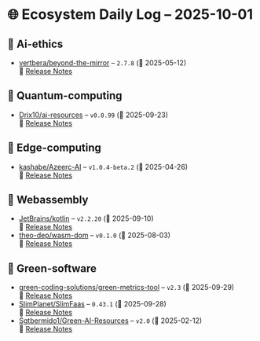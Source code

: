 # 🌐 Ecosystem Daily Log – 2025-10-01

## 🔹 Ai-ethics
- [vertbera/beyond-the-mirror](https://github.com/vertbera/beyond-the-mirror/releases/tag/2.7.8) – `2.7.8` (📅 2025-05-12)  
  🔗 [Release Notes](https://github.com/vertbera/beyond-the-mirror/releases/tag/2.7.8)

## 🔹 Quantum-computing
- [Drix10/ai-resources](https://github.com/Drix10/ai-resources/releases/tag/v0.0.99) – `v0.0.99` (📅 2025-09-23)  
  🔗 [Release Notes](https://github.com/Drix10/ai-resources/releases/tag/v0.0.99)

## 🔹 Edge-computing
- [kashabe/Azeerc-AI](https://github.com/kashabe/Azeerc-AI/releases/tag/v1.0.4-beta.2) – `v1.0.4-beta.2` (📅 2025-04-26)  
  🔗 [Release Notes](https://github.com/kashabe/Azeerc-AI/releases/tag/v1.0.4-beta.2)

## 🔹 Webassembly
- [JetBrains/kotlin](https://github.com/JetBrains/kotlin/releases/tag/v2.2.20) – `v2.2.20` (📅 2025-09-10)  
  🔗 [Release Notes](https://github.com/JetBrains/kotlin/releases/tag/v2.2.20)
- [theo-dep/wasm-dom](https://github.com/theo-dep/wasm-dom/releases/tag/v0.1.0) – `v0.1.0` (📅 2025-08-03)  
  🔗 [Release Notes](https://github.com/theo-dep/wasm-dom/releases/tag/v0.1.0)

## 🔹 Green-software
- [green-coding-solutions/green-metrics-tool](https://github.com/green-coding-solutions/green-metrics-tool/releases/tag/v2.3) – `v2.3` (📅 2025-09-29)  
  🔗 [Release Notes](https://github.com/green-coding-solutions/green-metrics-tool/releases/tag/v2.3)
- [SlimPlanet/SlimFaas](https://github.com/SlimPlanet/SlimFaas/releases/tag/0.43.1) – `0.43.1` (📅 2025-09-28)  
  🔗 [Release Notes](https://github.com/SlimPlanet/SlimFaas/releases/tag/0.43.1)
- [Sgtbermido1/Green-AI-Resources](https://github.com/Sgtbermido1/Green-AI-Resources/releases/tag/v2.0) – `v2.0` (📅 2025-02-12)  
  🔗 [Release Notes](https://github.com/Sgtbermido1/Green-AI-Resources/releases/tag/v2.0)